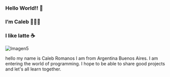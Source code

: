 ### Hello World!! 👋
### I’m Caleb 👨🏽‍💻
### I like latte ☕



![Imagen5](https://user-images.githubusercontent.com/105598884/168482324-9682e140-62f4-482e-8dd7-232252a0807b.png)



hello my name is Caleb Romanos I am from Argentina Buenos Aires. I am entering the world of programming.
I hope to be able to share good projects and let's all learn together.



<!--
**CalebRRo/CalebRRo** is a ✨ _special_ ✨ repository because its `README.md` (this file) appears on your GitHub profile.

Here are some ideas to get you started:

- 🔭 I’m currently working on ...
- 🌱 I’m currently learning ...
- 👯 I’m looking to collaborate on ...
- 🤔 I’m looking for help with ...
- 💬 Ask me about ...
- 📫 How to reach me: ...
- 😄 Pronouns: ...
- ⚡ Fun fact: ...
-->
